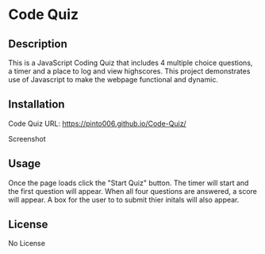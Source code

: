 # Code Quiz

## Description

This is a JavaScript Coding Quiz that includes 4 multiple choice questions, a timer and a place to log and view highscores. This project demonstrates use of Javascript to make the webpage functional and dynamic.  

## Installation

Code Quiz URL: https://pinto006.github.io/Code-Quiz/

Screenshot

## Usage

Once the page loads click the "Start Quiz" button.  The timer will start and the first question will appear.  When all four questions are answered, a score will appear.  A box for the user to to submit thier initals will also appear. 

## License

No License
